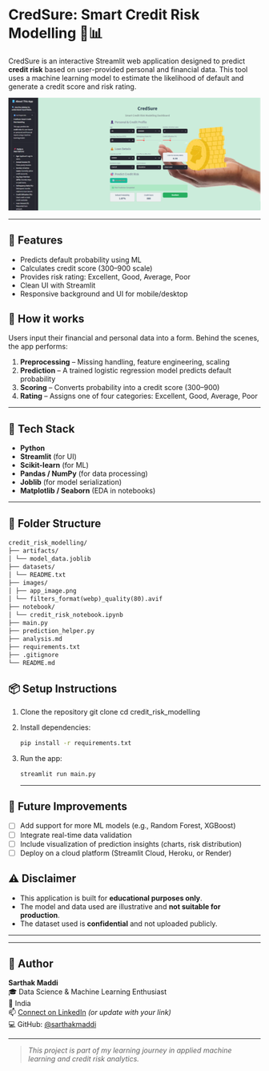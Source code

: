 # CredSure: Smart Credit Risk Modelling 🧠📊

CredSure is an interactive Streamlit web application designed to predict **credit risk** based on user-provided personal and financial data. This tool uses a machine learning model to estimate the likelihood of default and generate a credit score and risk rating.

![App Screenshot](images/app_image.png)

---

## 🚀 Features

- Predicts default probability using ML
- Calculates credit score (300–900 scale)
- Provides risk rating: Excellent, Good, Average, Poor
- Clean UI with Streamlit
- Responsive background and UI for mobile/desktop

## 🧩 How it works

Users input their financial and personal data into a form. Behind the scenes, the app performs:

1. **Preprocessing** – Missing handling, feature engineering, scaling  
2. **Prediction** – A trained logistic regression model predicts default probability  
3. **Scoring** – Converts probability into a credit score (300–900)  
4. **Rating** – Assigns one of four categories: Excellent, Good, Average, Poor

---

## 🧱 Tech Stack

- **Python**
- **Streamlit** (for UI)
- **Scikit-learn** (for ML)
- **Pandas / NumPy** (for data processing)
- **Joblib** (for model serialization)
- **Matplotlib / Seaborn** (EDA in notebooks)

---

## 📁 Folder Structure

```
credit_risk_modelling/
├── artifacts/
│ └── model_data.joblib
├── datasets/
│ └── README.txt 
├── images/
│ ├── app_image.png 
│ └── filters_format(webp)_quality(80).avif
├── notebook/
│ └── credit_risk_notebook.ipynb 
├── main.py 
├── prediction_helper.py 
├── analysis.md 
├── requirements.txt 
├── .gitignore 
└── README.md 
```

## 📦 Setup Instructions

1. Clone the repository
   git clone <repo-url>
   cd credit_risk_modelling

3. Install dependencies:  
   ```bash
   pip install -r requirements.txt
   ```
4. Run the app:  
   ```bash
   streamlit run main.py
   ```
   ---
## 🔮 Future Improvements

- [ ] Add support for more ML models (e.g., Random Forest, XGBoost)
- [ ] Integrate real-time data validation
- [ ] Include visualization of prediction insights (charts, risk distribution)
- [ ] Deploy on a cloud platform (Streamlit Cloud, Heroku, or Render)

## ⚠️ Disclaimer

- This application is built for **educational purposes only**.
- The model and data used are illustrative and **not suitable for production**.
- The dataset used is **confidential** and not uploaded publicly.

---

---

## 👤 Author

**Sarthak Maddi**  
🎓 Data Science & Machine Learning Enthusiast  
📍 India  
📫 [Connect on LinkedIn](https://www.linkedin.com/in/sarthak-maddi-126127323/) *(or update with your link)*  
💻 GitHub: [@sarthakmaddi](https://github.com/sarthak1409/)

---

> *This project is part of my learning journey in applied machine learning and credit risk analytics.*
